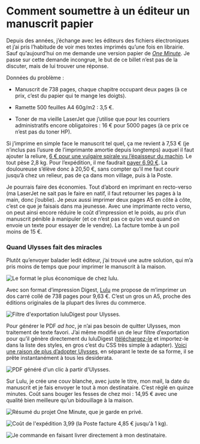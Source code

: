 # Comment soumettre à un éditeur un manuscrit papier

Depuis des années, j’échange avec les éditeurs des fichiers électroniques et j’ai pris l’habitude de voir mes textes imprimés qu’une fois en librairie. Sauf qu’aujourd’hui on me demande une version papier de [*One Minute*](https://tcrouzet.com/une-minute/). Je passe sur cette demande incongrue, le but de ce billet n’est pas de la discuter, mais de lui trouver une réponse.<span id="more-42865"></span>

Données du problème :

- Manuscrit de 738 pages, chaque chapitre occupant deux pages (à ce prix, c’est du papier qui te mange les doigts).

- Ramette 500 feuilles A4 60g/m2 : 3,5 €.

- Toner de ma vieille LaserJet que j’utilise que pour les courriers administratifs encore obligatoires : 16 € pour 5000 pages (à ce prix ce n’est pas du toner HP).

Si j’imprime en simple face le manuscrit tel quel, ça me revient à 7,53 € (je n’inclus pas l’usure de l’imprimante amortie depuis longtemps) auquel il faut ajouter la reliure, [6 € pour une vulgaire spirale vu l’épaisseur du machin](http://accessrepro.fr/?page_id=66). Le tout pèse 2,8 kg. Pour l’expédition, il me faudrait [payer 6,90 €](http://www.grenierdesbd.com/pages/tarifs_poste.html). La douloureuse s’élève donc à 20,50 €, sans compter qu’il me faut courir jusqu’à chez un relieur, pas de ça dans mon village, puis à la Poste.

Je pourrais faire des économies. Tout d’abord en imprimant en recto-verso (ma LaserJet ne sait pas le faire en natif, il faut retourner les pages à la main, donc j’oublie). Je peux aussi imprimer deux pages A5 en côte à côte, c’est ce que je faisais dans ma jeunesse. Avec une imprimante recto verso, on peut ainsi encore réduire le coût d’impression et le poids, au prix d’un manuscrit pénible à manipuler (et ce n’est pas ce qu’on veut quand on envoie un texte pour essayer de le vendre). La facture tombe à un poil moins de 15 €.

### Quand Ulysses fait des miracles

Plutôt qu’envoyer balader ledit éditeur, j’ai trouvé une autre solution, qui m’a pris moins de temps que pour imprimer le manuscrit à la maison.

![Le format le plus économique de chez lulu.](https://tcrouzet.com/images_tc/2015/11/lulu0.jpg)

Avec son format d’impression Digest, [Lulu](http://www.lulu.com/create/books) me propose de m’imprimer un dos carré collé de 738 pages pour 9,63 €. C’est un gros un A5, proche des éditions originales de la plupart des livres du commerce.

![Filtre d'exportation luluDigest pour Ulysses.](https://tcrouzet.com/images_tc/2015/11/lulu4.png)

Pour générer le PDF *ad hoc*, je n’ai pas besoin de quitter Ulysses, mon traitement de texte favori. J’ai même modifié un de leur filtre d’exportation pour qu’il génère directement du luluDigest ([téléchargez-le](https://app.box.com/s/8fr5bjfir4pgn4oozlizziuvwg4emjmg) et importez-le dans la liste des styles, en gros c’est du CSS très simple à adapter). [Voici une raison de plus d’adopter Ulysses](https://tcrouzet.com/2015/04/02/revolutionner-lecriture-ou-comment-ecrire-avec-ulysses/), en séparant le texte de sa forme, il se prête instantanément à tous les desiderata.

![PDF généré d'un clic à partir d'Ulysses.](https://tcrouzet.com/images_tc/2015/11/lulu5.png)

Sur Lulu, je crée une couv blanche, avec juste le titre, mon mail, la date du manuscrit et je fais envoyer le tout à mon destinataire. C’est réglé en quinze minutes. Coût sans bouger les fesses de chez moi : 14,95 € avec une qualité bien meilleure qu’un bidouillage à la maison.

![Résumé du projet One Minute, que je garde en privé.](https://tcrouzet.com/images_tc/2015/11/lulu1.png)

![Coût de l'expédition 3,99 (la Poste facture 4,85 € jusqu'à 1 kg).](https://tcrouzet.com/images_tc/2015/11/lulu2.png)

![Je commande en faisant livrer directement à mon destinataire.](https://tcrouzet.com/images_tc/2015/11/lulu3.png)